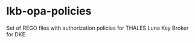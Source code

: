 # lkb-opa-policies
Set of REGO files with authorization policies for THALES Luna Key Broker for DKE
